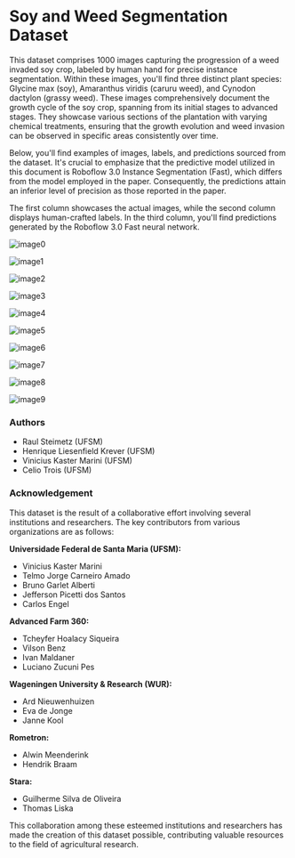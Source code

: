 # Soy and Weed Segmentation Dataset

This dataset comprises 1000 images capturing the progression of a weed invaded soy crop, labeled by human hand for precise instance segmentation. Within these images, you'll find three distinct plant species: Glycine max (soy), Amaranthus viridis (caruru weed), and Cynodon dactylon (grassy weed). These images comprehensively document the  growth cycle of the soy crop, spanning from its initial stages to advanced stages. They showcase various sections of the plantation with varying chemical treatments, ensuring that the growth evolution and weed invasion can be observed in specific areas consistently over time.

Below, you'll find examples of images, labels, and predictions sourced from the dataset. It's crucial to emphasize that the predictive model utilized in this document is Roboflow 3.0 Instance Segmentation (Fast), which differs from the model employed in the paper. Consequently, the predictions attain an inferior level of precision as those reported in the paper.

The first column showcases the actual images, while the second column displays human-crafted labels. In the third column, you'll find predictions generated by the Roboflow 3.0 Fast neural network.

![image0](https://github.com/Raaulsthub/soy-segmentation-ds/assets/85199336/98a8031c-e705-43bd-9eb1-9e31f8103f67)

![image1](https://github.com/Raaulsthub/soy-segmentation-ds/assets/85199336/8e9a902a-f252-4675-a9e2-8e0d75611ade)

![image2](https://github.com/Raaulsthub/soy-segmentation-ds/assets/85199336/8a30879f-1bd0-45d3-b123-54fbfad9bfff)

![image3](https://github.com/Raaulsthub/soy-segmentation-ds/assets/85199336/42850d92-7d28-4819-afee-4e51129d0c02)

![image4](https://github.com/Raaulsthub/soy-segmentation-ds/assets/85199336/759f5fae-0fcf-4ab1-8eb2-2de0afabc651)

![image5](https://github.com/Raaulsthub/soy-segmentation-ds/assets/85199336/adbd071f-e5c6-467c-87a6-cecfb118b326)

![image6](https://github.com/Raaulsthub/soy-segmentation-ds/assets/85199336/317bbfb1-94de-4807-b297-393e6d12e479)

![image7](https://github.com/Raaulsthub/soy-segmentation-ds/assets/85199336/366a2431-9e8b-40f6-92db-7d6a2270429d)

![image8](https://github.com/Raaulsthub/soy-segmentation-ds/assets/85199336/f7f0df21-9d2e-474d-852b-652343a821f9)

![image9](https://github.com/Raaulsthub/soy-segmentation-ds/assets/85199336/206532fd-46a7-48b2-83d4-3df0d4d5c17a)


### Authors

- Raul Steimetz (UFSM)
- Henrique Liesenfield Krever (UFSM)
- Vinicius Kaster Marini (UFSM)
- Celio Trois (UFSM)

### Acknowledgement

This dataset is the result of a collaborative effort involving several institutions and researchers. The key contributors from various organizations are as follows:

**Universidade Federal de Santa Maria (UFSM):**

- Vinicius Kaster Marini
- Telmo Jorge Carneiro Amado
- Bruno Garlet Alberti
- Jefferson Picetti dos Santos
- Carlos Engel

**Advanced Farm 360:**

- Tcheyfer Hoalacy Siqueira
- Vilson Benz
- Ivan Maldaner
- Luciano Zucuni Pes

**Wageningen University & Research (WUR):**

- Ard Nieuwenhuizen
- Eva de Jonge
- Janne Kool

**Rometron:**

- Alwin Meenderink
- Hendrik Braam

**Stara:**

- Guilherme Silva de Oliveira
- Thomas Liska

This collaboration among these esteemed institutions and researchers has made the creation of this dataset possible, contributing valuable resources to the field of agricultural research.
